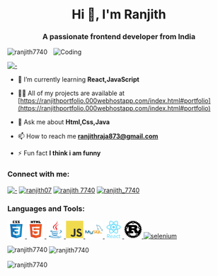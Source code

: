 <h1 align="center">Hi 👋, I'm Ranjith</h1>
<h3 align="center">A passionate frontend developer from India</h3>
<img align="right" alt="Coding" width="400" src="https://cdn.dribbble.com/users/1162077/screenshots/3848914/programmer.gif">
<p align="left"> <img src="https://komarev.com/ghpvc/?username=ranjith7740&label=Profile%20views&color=0e75b6&style=flat" alt="ranjith7740" /> </p>

<p align="left"> <a href="https://twitter.com/-" target="blank"><img src="https://img.shields.io/twitter/follow/-?logo=twitter&style=for-the-badge" alt="-" /></a> </p>

- 🌱 I’m currently learning **React,JavaScript**

- 👨‍💻 All of my projects are available at [https://ranjithportfolio.000webhostapp.com/index.html#portfolio](https://ranjithportfolio.000webhostapp.com/index.html#portfolio)

- 💬 Ask me about **Html,Css,Java**

- 📫 How to reach me **ranjithraja873@gmail.com**

- ⚡ Fun fact **I think i am funny**

<h3 align="left">Connect with me:</h3>
<p align="left">
<a href="https://twitter.com/-" target="blank"><img align="center" src="https://raw.githubusercontent.com/rahuldkjain/github-profile-readme-generator/master/src/images/icons/Social/twitter.svg" alt="-" height="30" width="40" /></a>
<a href="https://linkedin.com/in/ranjith07" target="blank"><img align="center" src="https://raw.githubusercontent.com/rahuldkjain/github-profile-readme-generator/master/src/images/icons/Social/linked-in-alt.svg" alt="ranjith07" height="30" width="40" /></a>
<a href="https://www.hackerrank.com/ranjith 7740" target="blank"><img align="center" src="https://raw.githubusercontent.com/rahuldkjain/github-profile-readme-generator/master/src/images/icons/Social/hackerrank.svg" alt="ranjith 7740" height="30" width="40" /></a>
<a href="https://www.leetcode.com/ranjith_7740" target="blank"><img align="center" src="https://raw.githubusercontent.com/rahuldkjain/github-profile-readme-generator/master/src/images/icons/Social/leet-code.svg" alt="ranjith_7740" height="30" width="40" /></a>
</p>

<h3 align="left">Languages and Tools:</h3>
<p align="left"> <a href="https://www.w3schools.com/css/" target="_blank" rel="noreferrer"> <img src="https://raw.githubusercontent.com/devicons/devicon/master/icons/css3/css3-original-wordmark.svg" alt="css3" width="40" height="40"/> </a> <a href="https://www.w3.org/html/" target="_blank" rel="noreferrer"> <img src="https://raw.githubusercontent.com/devicons/devicon/master/icons/html5/html5-original-wordmark.svg" alt="html5" width="40" height="40"/> </a> <a href="https://www.java.com" target="_blank" rel="noreferrer"> <img src="https://raw.githubusercontent.com/devicons/devicon/master/icons/java/java-original.svg" alt="java" width="40" height="40"/> </a> <a href="https://developer.mozilla.org/en-US/docs/Web/JavaScript" target="_blank" rel="noreferrer"> <img src="https://raw.githubusercontent.com/devicons/devicon/master/icons/javascript/javascript-original.svg" alt="javascript" width="40" height="40"/> </a> <a href="https://www.mysql.com/" target="_blank" rel="noreferrer"> <img src="https://raw.githubusercontent.com/devicons/devicon/master/icons/mysql/mysql-original-wordmark.svg" alt="mysql" width="40" height="40"/> </a> <a href="https://reactjs.org/" target="_blank" rel="noreferrer"> <img src="https://raw.githubusercontent.com/devicons/devicon/master/icons/react/react-original-wordmark.svg" alt="react" width="40" height="40"/> </a> <a href="https://www.rust-lang.org" target="_blank" rel="noreferrer"> <img src="https://raw.githubusercontent.com/devicons/devicon/master/icons/rust/rust-plain.svg" alt="rust" width="40" height="40"/> </a> <a href="https://www.selenium.dev" target="_blank" rel="noreferrer"> <img src="https://raw.githubusercontent.com/detain/svg-logos/780f25886640cef088af994181646db2f6b1a3f8/svg/selenium-logo.svg" alt="selenium" width="40" height="40"/> </a> </p>

<p><img align="left" src="https://github-readme-stats.vercel.app/api/top-langs?username=ranjith7740&show_icons=true&locale=en&layout=compact" alt="ranjith7740" /></p>

<p>&nbsp;<img align="center" src="https://github-readme-stats.vercel.app/api?username=ranjith7740&show_icons=true&locale=en" alt="ranjith7740" /></p>

<p><img align="center" src="https://github-readme-streak-stats.herokuapp.com/?user=ranjith7740&" alt="ranjith7740" /></p>
